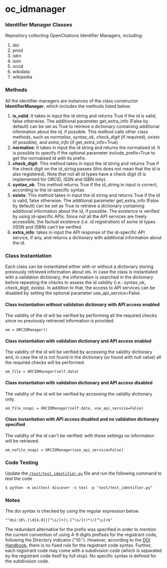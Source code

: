 # oc_idmanager
### Identifier Manager Classes

Repository collecting OpenCitations Identifier Managers, including:
<ol>
    <li>doi</li>
    <li>pmid</li>
    <li>isbn</li>
    <li>issn</li>
    <li>orcid</li>
    <li>wikidata</li>
    <li>wikipedia</li>
</ol>

### Methods

All the identifier managers are instances of the class constructor <b>IdentifierManager</b>, which includes the methods listed below:
<ol>
<li><b>is_valid</b>: It takes in input the id string and returns True if the id is valid, false otherwise. The additional parameter get_extra_info (False by default) can be set as True to retrieve a dictionary containing additional information about the id, if possible. 
This method calls other class methods, such as <i>normalise</i>, <i>syntax_ok</i>, <i>check_digit</i> (if required), <i>exists</i> (if possible), and <i>extra_info</i> (if get_extra_info=True)</li>
<li><b>normalise</b>: It takes in input the id string and returns the normalised id. It is possible to specify if the optional parameter include_prefix=True to get the normalised id with its prefix.</li>
<li><b>check_digit</b>: This method takes in input the id string and returns True if the check digit on the id_string passes (this does not mean that the id is also registered). Note that not all id types have a check digit (it is implemented for ORCID, ISSN and ISBN only). </li>
<li><b>syntax_ok</b>: This method returns True if the id_string in input is correct, according to the id-specific syntax.</li>
<li><b>exists</b>: This method takes in input the id string and returns True if the id is valid, false otherwise. The additional parameter get_extra_info (False by default) can be set as True to retrieve a dictionary containing additional information about the id, if possible. The existence is verified by using id-specific APIs. Since not all the API services are freely accessible, the factual existence (i.e. id registration) of some id types (ISSN and ISBN) can't be verified. </li>
<li><b>extra_info</b>: takes in input the API response of the id-specific API service, if any, and returns a dictionary with additional information about the id. </li>
</ol>

### Class Instantiation
Each class can be instantiated either with or without a dictionary storing previously retrieved information about ids. In case the class is instantiated with a validation dictionary, the information is searched in the dictionary before repeating the checks to assess the id validity (i.e.: syntax_ok, check_digit, exists). In addition to that, the access to API services can be disabled by setting the optional parameter use_api_service=False.

#### Class instantiation without validation dictionary with API access enabled
The validity of the id will be verified by performing all the required checks since no previously retrieved information is provided.
```console
om = ORCIDManager()
```
#### Class instantiation with validation dictionary and API access enabled
The validity of the id will be verified by accessing the validity dictionary and, in case the id is not found in the dictionary (or found with null value) all the required checks will be performed.

```console
om_file = ORCIDManager(self.data)
```

#### Class instantiation with validation dictionary and API access disabled
The validity of the id will be verified by accessing the validity dictionary only.
```console
om_file_noapi = ORCIDManager(self.data, use_api_service=False)
```

#### Class instantiation with API access disabled and no validation dictionary specified
The validity of the id can't be verified: with these settings no information will be retrieved. 
```console
om_nofile_noapi = ORCIDManager(use_api_service=False)
```


### Code Testing 
Update the [`/test/test_identifier.py`](https://github.com/opencitations/identifier_manager/blob/main/test/test_identifier.py) file and run the following command to test the code
```console
$ python -m unittest discover -s test -p "test/test_identifier.py"
```

### Notes 
The doi syntax is checked by using the regular expression below.
```console
"^doi:10\.(\d{4,9}|[^\s/]+(\.[^\s/]+)*)/[^\s]+$"
```
The redundant alternative for the prefix was specified in order to mention the current convention of using 4-9 digits prefixes for the registrant code, following the Directory indicator ("10."). However, according to the <a href="https://www.doi.org/doi_handbook/2_Numbering.html#2.2">DOI Handbook</a>, there is no fixed rule for the registrant code syntax. Further, each registrant code may come with a subdivision code (which is separated by the registrant code itself by full stop). No specific syntax is defined for the subdivision code. 

